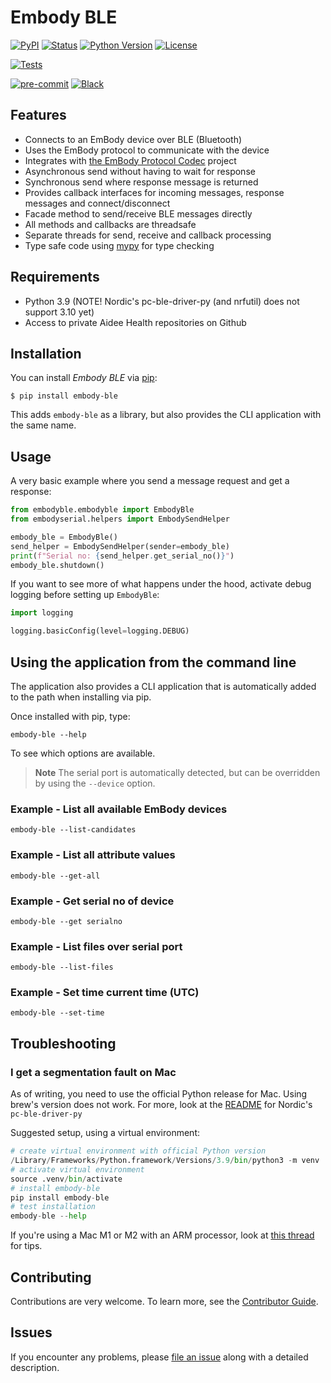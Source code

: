 # Embody BLE

[![PyPI](https://img.shields.io/pypi/v/embody-ble.svg)][pypi_]
[![Status](https://img.shields.io/pypi/status/embody-ble.svg)][status]
[![Python Version](https://img.shields.io/pypi/pyversions/embody-ble)][python version]
[![License](https://img.shields.io/pypi/l/embody-ble)][license]

[![Tests](https://github.com/aidee-health/embody-ble/workflows/Tests/badge.svg)][tests]

[![pre-commit](https://img.shields.io/badge/pre--commit-enabled-brightgreen?logo=pre-commit&logoColor=white)][pre-commit]
[![Black](https://img.shields.io/badge/code%20style-black-000000.svg)][black]

[pypi_]: https://pypi.org/project/embody-ble/
[status]: https://pypi.org/project/embody-ble/
[python version]: https://pypi.org/project/embody-ble
[tests]: https://github.com/aidee-health/embody-ble/actions?workflow=Tests
[pre-commit]: https://github.com/pre-commit/pre-commit
[black]: https://github.com/psf/black

## Features

- Connects to an EmBody device over BLE (Bluetooth)
- Uses the EmBody protocol to communicate with the device
- Integrates with [the EmBody Protocol Codec](https://github.com/aidee-health/embody-protocol-codec) project
- Asynchronous send without having to wait for response
- Synchronous send where response message is returned
- Provides callback interfaces for incoming messages, response messages and connect/disconnect
- Facade method to send/receive BLE messages directly
- All methods and callbacks are threadsafe
- Separate threads for send, receive and callback processing
- Type safe code using [mypy](https://mypy.readthedocs.io/) for type checking

## Requirements

- Python 3.9 (NOTE! Nordic's pc-ble-driver-py (and nrfutil) does not support 3.10 yet)
- Access to private Aidee Health repositories on Github

## Installation

You can install _Embody BLE_ via [pip]:

```console
$ pip install embody-ble
```

This adds `embody-ble` as a library, but also provides the CLI application with the same name.

## Usage

A very basic example where you send a message request and get a response:

```python
from embodyble.embodyble import EmbodyBle
from embodyserial.helpers import EmbodySendHelper

embody_ble = EmbodyBle()
send_helper = EmbodySendHelper(sender=embody_ble)
print(f"Serial no: {send_helper.get_serial_no()}")
embody_ble.shutdown()
```

If you want to see more of what happens under the hood, activate debug logging before setting up `EmbodyBle`:

```python
import logging

logging.basicConfig(level=logging.DEBUG)
```

## Using the application from the command line

The application also provides a CLI application that is automatically added to the path when installing via pip.

Once installed with pip, type:

```
embody-ble --help
```

To see which options are available.

> **Note**
> The serial port is automatically detected, but can be overridden by using the `--device` option.

### Example - List all available EmBody devices

```shell
embody-ble --list-candidates
```

### Example - List all attribute values

```shell
embody-ble --get-all
```

### Example - Get serial no of device

```shell
embody-ble --get serialno
```

### Example - List files over serial port

```shell
embody-ble --list-files
```

### Example - Set time current time (UTC)

```shell
embody-ble --set-time
```

## Troubleshooting

### I get a segmentation fault on Mac

As of writing, you need to use the official Python release for Mac. Using brew's version does not work.
For more, look at the [README](https://github.com/NordicSemiconductor/pc-ble-driver-py#macos-limitations)
for Nordic's `pc-ble-driver-py`

Suggested setup, using a virtual environment:

```python
# create virtual environment with official Python version
/Library/Frameworks/Python.framework/Versions/3.9/bin/python3 -m venv .venv
# activate virtual environment
source .venv/bin/activate
# install embody-ble
pip install embody-ble
# test installation
embody-ble --help
```

If you're using a Mac M1 or M2 with an ARM processor, look at [this thread](https://github.com/NordicSemiconductor/pc-ble-driver-py/issues/202) for tips.

## Contributing

Contributions are very welcome.
To learn more, see the [Contributor Guide].

## Issues

If you encounter any problems,
please [file an issue] along with a detailed description.

[hypermodern python cookiecutter]: https://github.com/cjolowicz/cookiecutter-hypermodern-python
[file an issue]: https://github.com/aidee-health/embody-ble/issues
[pip]: https://pip.pypa.io/

<!-- github-only -->

[license]: https://github.com/aidee-health/embody-ble/blob/main/LICENSE
[contributor guide]: https://github.com/aidee-health/embody-ble/blob/main/CONTRIBUTING.md
[command-line reference]: https://embody-ble.readthedocs.io/en/latest/usage.html
